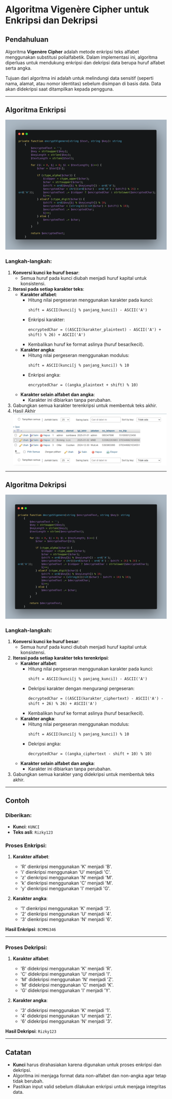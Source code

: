 # Algoritma Vigenère Cipher untuk Enkripsi dan Dekripsi

## Pendahuluan
Algoritma **Vigenère Cipher** adalah metode enkripsi teks alfabet menggunakan substitusi polialfabetik. Dalam implementasi ini, algoritma diperluas untuk mendukung enkripsi dan dekripsi data berupa huruf alfabet serta angka.

Tujuan dari algoritma ini adalah untuk melindungi data sensitif (seperti nama, alamat, atau nomor identitas) sebelum disimpan di basis data. Data akan didekripsi saat ditampilkan kepada pengguna.

---

## Algoritma Enkripsi

<img src="https://github.com/rizkyadiryanto14/absensi_karyawan_chipeer/blob/main/algortima%20encrypt%20chipper.png">

### Langkah-langkah:
1. **Konversi kunci ke huruf besar**:
	- Semua huruf pada kunci diubah menjadi huruf kapital untuk konsistensi.
2. **Iterasi pada setiap karakter teks**:
	- **Karakter alfabet**:
		- Hitung nilai pergeseran menggunakan karakter pada kunci:
		  ```
		  shift = ASCII(kunci[j % panjang_kunci]) - ASCII('A')
		  ```
		- Enkripsi karakter:
		  ```
		  encryptedChar = ((ASCII(karakter_plaintext) - ASCII('A') + shift) % 26) + ASCII('A')
		  ```
		- Kembalikan huruf ke format aslinya (huruf besar/kecil).
	- **Karakter angka**:
		- Hitung nilai pergeseran menggunakan modulus:
		  ```
		  shift = ASCII(kunci[j % panjang_kunci]) % 10
		  ```
		- Enkripsi angka:
		  ```
		  encryptedChar = ((angka_plaintext + shift) % 10)
		  ```
	- **Karakter selain alfabet dan angka**:
		- Karakter ini dibiarkan tanpa perubahan.
3. Gabungkan semua karakter terenkripsi untuk membentuk teks akhir.
4. Hasil Akhir
   <img src="https://github.com/rizkyadiryanto14/absensi_karyawan_chipeer/blob/main/bentuk_data.png">

---

## Algoritma Dekripsi

<img src="https://github.com/rizkyadiryanto14/absensi_karyawan_chipeer/blob/main/algoritma%20decrypt%20chipper.png">

### Langkah-langkah:
1. **Konversi kunci ke huruf besar**:
	- Semua huruf pada kunci diubah menjadi huruf kapital untuk konsistensi.
2. **Iterasi pada setiap karakter teks terenkripsi**:
	- **Karakter alfabet**:
		- Hitung nilai pergeseran menggunakan karakter pada kunci:
		  ```
		  shift = ASCII(kunci[j % panjang_kunci]) - ASCII('A')
		  ```
		- Dekripsi karakter dengan mengurangi pergeseran:
		  ```
		  decryptedChar = ((ASCII(karakter_ciphertext) - ASCII('A') - shift + 26) % 26) + ASCII('A')
		  ```
		- Kembalikan huruf ke format aslinya (huruf besar/kecil).
	- **Karakter angka**:
		- Hitung nilai pergeseran menggunakan modulus:
		  ```
		  shift = ASCII(kunci[j % panjang_kunci]) % 10
		  ```
		- Dekripsi angka:
		  ```
		  decryptedChar = ((angka_ciphertext - shift + 10) % 10)
		  ```
	- **Karakter selain alfabet dan angka**:
		- Karakter ini dibiarkan tanpa perubahan.
3. Gabungkan semua karakter yang didekripsi untuk membentuk teks akhir.

---

## Contoh

### Diberikan:
- **Kunci**: `KUNCI`
- **Teks asli**: `Rizky123`

### Proses Enkripsi:
1. **Karakter alfabet**:
	- 'R' dienkripsi menggunakan 'K' menjadi 'B'.
	- 'i' dienkripsi menggunakan 'U' menjadi 'C'.
	- 'z' dienkripsi menggunakan 'N' menjadi 'M'.
	- 'k' dienkripsi menggunakan 'C' menjadi 'M'.
	- 'y' dienkripsi menggunakan 'I' menjadi 'G'.

2. **Karakter angka**:
	- '1' dienkripsi menggunakan 'K' menjadi '3'.
	- '2' dienkripsi menggunakan 'U' menjadi '4'.
	- '3' dienkripsi menggunakan 'N' menjadi '6'.

**Hasil Enkripsi**: `BCMMG346`

---

### Proses Dekripsi:
1. **Karakter alfabet**:
	- 'B' didekripsi menggunakan 'K' menjadi 'R'.
	- 'C' didekripsi menggunakan 'U' menjadi 'I'.
	- 'M' didekripsi menggunakan 'N' menjadi 'Z'.
	- 'M' didekripsi menggunakan 'C' menjadi 'K'.
	- 'G' didekripsi menggunakan 'I' menjadi 'Y'.

2. **Karakter angka**:
	- '3' didekripsi menggunakan 'K' menjadi '1'.
	- '4' didekripsi menggunakan 'U' menjadi '2'.
	- '6' didekripsi menggunakan 'N' menjadi '3'.

**Hasil Dekripsi**: `Rizky123`

---

## Catatan
- **Kunci** harus dirahasiakan karena digunakan untuk proses enkripsi dan dekripsi.
- Algoritma ini menjaga format data non-alfabet dan non-angka agar tetap tidak berubah.
- Pastikan input valid sebelum dilakukan enkripsi untuk menjaga integritas data.

